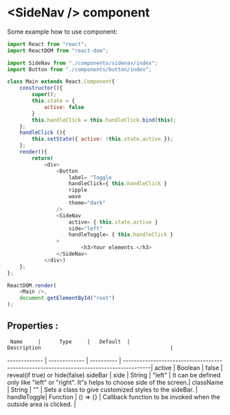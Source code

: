 # \<SideNav /> component 

Some example how to use component:

```javascript
import React from "react";
import ReactDOM from "react-dom";

import SideNav from "./components/sidenav/index";
import Button from "./components/button/index";

class Main extends React.Component{
    constructor(){
        super();
        this.state = {
            active: false
        }
        this.handleClick = this.handleClick.bind(this);
    };
    handleClick (){ 
        this.setState({ active: !this.state.active });
    };
    render(){
        return(
            <div>
                <Button 
                    label= "Toggle
                    handleClick={ this.handleClick } 
                    ripple
                    wave
                    theme="dark"
                />
                <SideNav 
                    active= { this.state.active } 
                    side="left"  
                    handleToggle= { this.handleClick } 
                >  
                        <h3>Your elements.</h3>
                </SideNav>           
            </div>)
    };
};

ReactDOM.render(
    <Main />,
    document.getElementById("root")
);
```


## Properties : 

     Name     |      Type     |   Default  |                                    Description                                          |          
------------- | ------------- | ---------- | ----------------------------------------------------------------------------------------| 
    active    |     Boolean   |    false   | reveal(if true) or hide(false) sideBar                                                  | 
     side     |     String    |   "left"   |  It can be defined only like "left" or "right". It"s helps to choose side of the screen.| 
   className  |     String    |     ""     |  Sets a class to give customized styles to the sideBar.                                 | 
  handleToggle|     Function  |  () => {}  |  Callback function to be invoked when the outside area is clicked.                      |
  